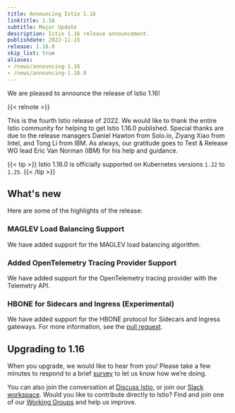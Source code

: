 ```yaml
---
title: Announcing Istio 1.16
linktitle: 1.16
subtitle: Major Update
description: Istio 1.16 release announcement.
publishdate: 2022-11-15
release: 1.16.0
skip_list: true
aliases:
- /news/announcing-1.16
- /news/announcing-1.16.0
---
```


We are pleased to announce the release of Istio 1.16!

{{< relnote >}}

This is the fourth Istio release of 2022. We would like to thank the entire Istio community
for helping to get Istio 1.16.0 published. Special thanks are due to the release managers Daniel Hawton from Solo.io, Ziyang Xiao from Intel, and Tong Li from IBM. As always, our gratitude goes to Test & Release WG lead Eric Van Norman (IBM) for his help and guidance.

{{< tip >}}
Istio 1.16.0 is officially supported on Kubernetes versions `1.22` to `1.25`.
{{< /tip >}}

## What's new

Here are some of the highlights of the release:

### MAGLEV Load Balancing Support

We have added support for the MAGLEV load balancing algorithm.

### Added OpenTelemetry Tracing Provider Support

We have added support for the OpenTelemetry tracing provider with the Telemetry API.

### HBONE for Sidecars and Ingress (Experimental)

We have added support for the HBONE protocol for Sidecars and Ingress gateways. For more information, see the [pull request](https://github.com/istio/istio/pull/41391).

## Upgrading to 1.16

When you upgrade, we would like to hear from you! Please take a few minutes to respond to a brief [survey](https://forms.gle/99uiMML96AmsXY5d6) to let us know how we’re doing.

You can also join the conversation at [Discuss Istio](https://discuss.istio.io/), or join our [Slack workspace](https://slack.istio.io/).
Would you like to contribute directly to Istio? Find and join one of our [Working Groups](https://github.com/istio/community/blob/master/WORKING-GROUPS.md) and help us improve.